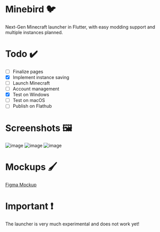 # Minebird 🐦
Next-Gen Minecraft launcher in Flutter, with easy modding support and multiple instances planned.

# Todo ✔️
- [ ] Finalize pages
- [x] Implement instance saving
- [ ] Launch Minecraft
- [ ] Account management
- [x] Test on Windows 
- [ ] Test on macOS
- [ ] Publish on Flathub

# Screenshots 🖼️
![image](https://user-images.githubusercontent.com/49573906/145923422-635970c2-f22e-4264-9663-4505cf9c8a97.png)
![image](https://user-images.githubusercontent.com/49573906/145923464-9b2caa28-62b2-4bea-a367-4322f6ccec23.png)
![image](https://user-images.githubusercontent.com/49573906/145923472-1027d57d-50ad-4eea-991e-840d43cd8d4b.png)

# Mockups 🖌️
[Figma Mockup](https://www.figma.com/file/7L8AtO7M50GSXq25dp7Hur/Untitled?node-id=0%3A1)

# Important ❗
The launcher is very much experimental and does not work yet!

